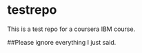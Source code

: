 # testrepo
This is a test repo for a coursera IBM course.

##Please ignore everything I just said. 
